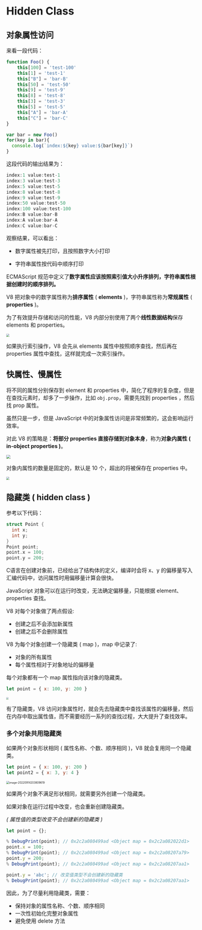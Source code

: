# Hidden Class

## 对象属性访问

来看一段代码：

```javascript
function Foo() {
	this[100] = 'test-100'
	this[1] = 'test-1'
	this["B"] = 'bar-B'
	this[50] = 'test-50'
	this[9] = 'test-9'
	this[8] = 'test-8'
	this[3] = 'test-3'
	this[5] = 'test-5'
	this["A"] = 'bar-A'
	this["C"] = 'bar-C'
}

var bar = new Foo()
for(key in bar){
  console.log(`index:${key} value:${bar[key]}`)
}
```

这段代码的输出结果为：

```javascript
index:1 value:test-1
index:3 value:test-3
index:5 value:test-5
index:8 value:test-8
index:9 value:test-9
index:50 value:test-50
index:100 value:test-100
index:B value:bar-B
index:A value:bar-A
index:C value:bar-C
```

观察结果，可以看出：

* 数字属性被先打印，且按照数字大小打印

* 字符串属性按代码中顺序打印

ECMAScript 规范中定义了**数字属性应该按照索引值大小升序排列，字符串属性根据创建时的顺序排列。**

V8 把对象中的数字属性称为**排序属性** ( **elements** )，字符串属性称为**常规属性** ( **properties** )。

为了有效提升存储和访问的性能，V8 内部分别使用了两个**线性数据结构**保存 elements 和 properties。

<img class="img-mid" src="https://raw.githubusercontent.com/yamsfeer/pic-bed/master/008i3skNgy1gwaejef67fj30vq0nijsu.jpg" style="zoom: 50%;" />

如果执行索引操作，V8 会先从 elements 属性中按照顺序查找，然后再在 properties 属性中查找，这样就完成一次索引操作。

## 快属性、慢属性

将不同的属性分别保存到 element 和 properties 中，简化了程序的复杂度，但是在查找元素时，却多了一步操作，比如 `obj.prop`，需要先找到 properties ，然后找 prop 属性。

虽然只是一步，但是 JavaScript 中的对象属性访问是非常频繁的，这会影响运行效率。

对此 V8 的策略是：**将部分 properties 直接存储到对象本身**，称为**对象内属性 ( in-object properties )**。

<img class="img-mid" src="https://raw.githubusercontent.com/yamsfeer/pic-bed/master/008i3skNgy1gwaejdypwaj30vq0dm0tl.jpg" style="zoom:67%;" />

对象内属性的数量是固定的，默认是 10 个，超出的将被保存在 properties 中。

<img class="img-mid" src="https://raw.githubusercontent.com/yamsfeer/pic-bed/master/008i3skNgy1gwaejdh2n5j30vq0ocwgb.jpg" style="zoom:50%;" />

## 隐藏类 ( hidden class )

参考以下代码：

```c
struct Point {
  int x;
  int y;
}
Point point;
point.x = 100;
point.y = 200;
```

C语言在创建对象前，已经给出了结构体的定义，编译时会将 x、y 的偏移量写入汇编代码中，访问属性时用偏移量计算会很快。

JavaScript 对象可以在运行时改变，无法确定偏移量，只能根据 element、properties 查找。

V8 对每个对象做了两点假设:

* 创建之后不会添加新属性
* 创建之后不会删除属性

V8 为每个对象创建一个隐藏类 ( map )，map 中记录了:

* 对象的所有属性
* 每个属性相对于对象地址的偏移量

每个对象都有一个 map 属性指向该对象的隐藏类。

```javascript
let point = { x: 100, y: 200 }
```

<img class="img-mid" src="https://raw.githubusercontent.com/yamsfeer/pic-bed/master/e6c9d24egy1h66elj1c06j20v00j4ta2.jpg" style="zoom:40%;" />

有了隐藏类，V8 访问对象属性时，就会先去隐藏类中查找该属性的偏移量，然后在内存中取出属性值，而不需要经历一系列的查找过程，大大提升了查找效率。

### 多个对象共用隐藏类

 如果两个对象形状相同 ( 属性名称、个数、顺序相同 )，V8 就会复用同一个隐藏类。

```javascript
let point = { x: 100, y: 200 }
let point2 = { x: 3, y: 4 }
```

<img class="img-mid" src="https://raw.githubusercontent.com/yamsfeer/pic-bed/master/e6c9d24egy1h66eznnz7pj20ny0i4gm8.jpg" alt="image-20220914203809619" style="zoom:50%;" />

如果两个对象不满足形状相同，就需要另外创建一个隐藏类。

如果对象在运行过程中改变，也会重新创建隐藏类。

*( 属性值的类型改变不会创建新的隐藏类 )*

```javascript
let point = {};

% DebugPrint(point); // 0x2c2a080499ad <Object map = 0x2c2a082022d1>
point.x = 100;
% DebugPrint(point); // 0x2c2a080499ad <Object map = 0x2c2a08207a79>
point.y = 200;
% DebugPrint(point); // 0x2c2a080499ad <Object map = 0x2c2a08207aa1>

point.y = 'abc'; // 改变值类型不会创建新的隐藏类
% DebugPrint(point); // 0x2c2a080499ad <Object map = 0x2c2a08207aa1>
```

因此，为了尽量利用隐藏类，需要：

* 保持对象的属性名称、个数、顺序相同
* 一次性初始化完整对象属性
* 避免使用 delete 方法